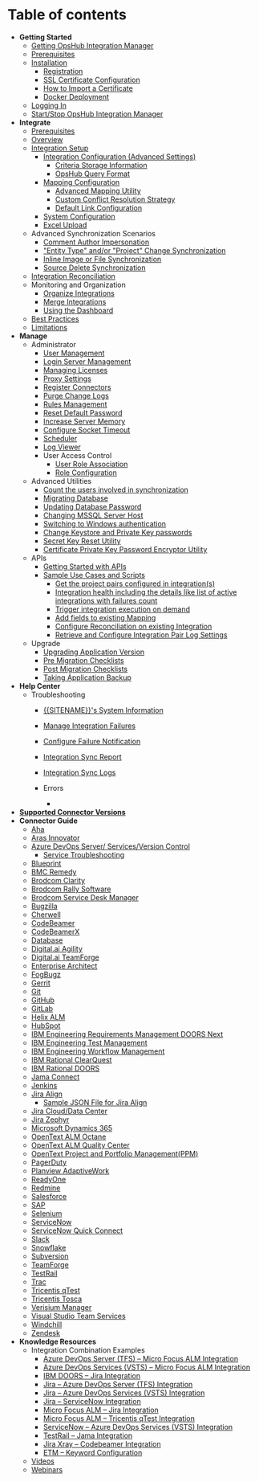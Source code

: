 # Table of contents

* **Getting Started**
   * [Getting OpsHub Integration Manager](docs/getting-started/download.md)
   * [Prerequisites](docs/getting-started/prerequisites.md)
   * [Installation](docs/getting-started/installation.md)
      * [Registration](docs/getting-started/registration.md)
      * [SSL Certificate Configuration](docs/getting-started/ssl-certificate-configuration.md)
      * [How to Import a Certificate](docs/getting-started/how-to-import-a-certificate.md) 
      * [Docker Deployment](docs/getting-started/docker/docker.md)
  * [Logging In](docs/getting-started/logging-in.md)
  * [Start/Stop OpsHub Integration Manager](docs/getting-started/start-or-stop-service.md)
*  **Integrate**
    * [Prerequisites](docs/integrate/integration-prerequisites.md)
    * [Overview](docs/integrate/overview-of-integration.md)
    * [Integration Setup](docs/integrate/configure-integrations.md)
      * [Integration Configuration (Advanced Settings)](docs/integrate/integration-configuration.md)
        * [Criteria Storage Information](docs/integrate/criteria-information-storage.md)
        * [OpsHub Query Format](docs/integrate/opshub-query-format.md)
      * [Mapping Configuration](docs/integrate/mapping-configuration.md)
        * [Advanced Mapping Utility](docs/integrate/advance-mapping-utility.md)
        * [Custom Conflict Resolution Strategy](docs/integrate/custom-conflict-resolution-strategy.md)
        * [Default Link Configuration](docs/integrate/default-link-settings.md)
      * [System Configuration](docs/integrate/system-configuration.md)
      * [Excel Upload](docs/integrate/excel-upload.md)
    * Advanced Synchronization Scenarios
      * [Comment Author Impersonation](docs/integrate/comment-author-impersonation.md)
      * ["Entity Type" and/or "Project" Change Synchronization](docs/integrate/entity-move-synchronization.md)
      * [Inline Image or File Synchronization](docs/integrate/inline-image-sync-behaviour.md)
      * [Source Delete Synchronization](docs/integrate/source-delete-synchronization.md)
    * [Integration Reconciliation](docs/integrate/reconcile.md)
    * Monitoring and Organization
      * [Organize Integrations](docs/integrate/folder-management.md)
      * [Merge Integrations](docs/integrate/merge.md)
      * [Using the Dashboard](docs/integrate/dashboards.md)
    * [Best Practices](docs/integrate/best-practises.md)
    * [Limitations](docs/integrate/limitations.md)
*  **Manage**
     * Administrator
        * [User Management](docs/manage/administrator/user-management.md)
        * [Login Server Management](docs/manage/administrator/login-server-management.md)
        * [Managing Licenses](docs/manage/administrator/license-management.md)
        * [Proxy Settings](docs/manage/administrator/proxy-setting.md)
        * [Register Connectors](docs/manage/administrator/register-connectors.md)
        * [Purge Change Logs](docs/manage/administrator/purge-records.md)
        * [Rules Management](docs/manage/administrator/rules-management.md)
        * [Reset Default Password](docs/manage/administrator/reset-default-password.md)
        * [Increase Server Memory](docs/manage/administrator/increase-server-memory.md)
        * [Configure Socket Timeout](docs/manage/administrator/configure-socket-timeout.md)
        * [Scheduler](docs/manage/administrator/schedular.md)
        * [Log Viewer](docs/manage/administrator/log-viewer.md)
        * User Access Control
          * [User Role Association](docs/manage/administrator/user-role-association.md)
          * [Role Configuration](docs/manage/administrator/role-configuration.md)
    * Advanced Utilities 
        * [Count the users involved in synchronization](docs/manage/advanced-utilities/count-the-users.md)
        * [Migrating Database](docs/manage/advanced-utilities/database-migration.md)
        * [Updating Database Password](docs/manage/advanced-utilities/updating-database-password.md)
        * [Changing MSSQL Server Host](docs/manage/advanced-utilities/how-to-change-mssql-database-server-host.md)
        * [Switching to Windows authentication](docs/manage/advanced-utilities/switching-to-windows-authentication-mode-for-mssql-server.md)
        * [Change Keystore and Private Key passwords](docs/manage/advanced-utilities/change-keystore-and-private-key-passwords.md)
        * [Secret Key Reset Utility](docs/manage/advanced-utilities/regenerate-secret-key.md)
        * [Certificate Private Key Password Encryptor Utility](docs/manage/advanced-utilities/certificate-private-key-password-encryptor-utility.md)
    * APIs
        * [Getting Started with APIs](docs/manage/api/getting-started-with-api.md)
        * [Sample Use Cases and Scripts](docs/manage/api/sample-use-cases.md)
          * [Get the project pairs configured in integration(s)](docs/manage/api/use-case-get-all-project-pairs.md)
          * [Integration health including the details like list of active integrations with failures count](docs/manage/api/use-case-integration-healthcheck.md)
          * [Trigger integration execution on demand](docs/manage/api/use-case-execute-integration.md)
          * [Add fields to existing Mapping](docs/manage/api/add-fields-to-mapping.md)
          * [Configure Reconciliation on existing Integration](docs/manage/api/configure-reconcile-on-exisiting-integration.md)
          * [Retrieve and Configure Integration Pair Log Settings](docs/manage/api/retrive-and-configure-integration-pair-log-setting.md)
     *  Upgrade
        *  [Upgrading Application Version](docs/manage/upgrade/upgrade-application.md)
          * [Pre Migration Checklists](docs/manage/upgrade/pre-migration-checklist.md)
          * [Post Migration Checklists](docs/manage/upgrade/post-migration-checklist.md)
        *  [Taking Application Backup](docs/manage/upgrade/taking-application-backup.md)
  *  **Help Center**
      *  Troubleshooting
          * [{{SITENAME}}'s System Information](docs/help-center/troubleshooting/system-information.md)  
          * [Manage Integration Failures](docs/help-center/troubleshooting/manage-integration-failures.md)  
          * [Configure Failure Notification](docs/help-center/troubleshooting/configure-post-failure-notification.md)  
          * [Integration Sync Report](docs/help-center/troubleshooting/integration-sync-report.md)  
          * [Integration Sync Logs](docs/help-center/troubleshooting/integration-sync-logs.md)
          * Errors
              
              * 
  *  [**Supported Connector Versions**](docs/supported-connectors/systems-supported.md)
  *  **Connector Guide**
      * [Aha](docs/connectors/aha.md)
      * [Aras Innovator](docs/connectors/aras.md)
      * [Azure DevOps Server/ Services/Version Control](docs/connectors/team-foundation-server.md)
          * [Service Troubleshooting](docs/connectors/service-troubleshooting.md) 
      * [Blueprint](docs/connectors/blueprint.md)
      * [BMC Remedy](docs/connectors/remedy.md)
      * [Brodcom Clarity](docs/connectors/clarity.md)
      * [Brodcom Rally Software](docs/connectors/rally.md)
      * [Brodcom Service Desk Manager](docs/connectors/casdm.md)
      * [Bugzilla](docs/connectors/bugzilla.md)
      * [Cherwell](docs/connectors/cherwell.md)
      * [CodeBeamer](docs/connectors/codebeamer.md)
      * [CodeBeamerX](docs/connectors/codebeamer.md)
      * [Database](docs/connectors/database-integration.md)
      * [Digital.ai Agility](docs/connectors/digital.ai-agility.md)
      * [Digital.ai TeamForge](docs/connectors/teamforge.md)
      * [Enterprise Architect](docs/connectors/enterprise-architect.md)
      * [FogBugz](docs/connectors/fogbuz.md)
      * [Gerrit](docs/connectors/gerrit.md)
      * [Git](docs/connectors/git.md)
      * [GitHub](docs/connectors/github.md)
      * [GitLab](docs/connectors/gitlab.md)
      * [Helix ALM](docs/connectors/helix-alm.md)
      * [HubSpot](docs/connectors/hubspot.md)
      * [IBM Engineering Requirements Management DOORS Next](docs/connectors/ibm-rational-doors-next-generation.md)
      * [IBM Engineering Test Management](docs/connectors/etm.md)
      * [IBM Engineering Workflow Management](docs/connectors/ibm-ewm.md)
      * [IBM Rational ClearQuest](docs/connectors/ibm-rational-clearquest.md)
      * [IBM Rational DOORS](docs/connectors/doors.md)
      * [Jama Connect](docs/connectors/jama.md)
      * [Jenkins](docs/connectors/jenkins.md)
      * [Jira Align](docs/connectors/jira-align.md)
          * [Sample JSON File for Jira Align](docs/connectors/sample-json-file-for-jira-align.md) 
      * [Jira Cloud/Data Center](docs/connectors/jira.md)
      * [Jira Zephyr](docs/connectors/jira-zephyr.md)
      * [Microsoft Dynamics 365](docs/connectors/msdynamics.md)
      * [OpenText ALM Octane](docs/connectors/almoctane.md)
      * [OpenText ALM Quality Center](docs/connectors/micro-focus-alm-qc.md)
      * [OpenText Project and Portfolio Management(PPM)](docs/connectors/caliberrm.md)
      * [PagerDuty](docs/connectors/pagerduty.md)
      * [Planview AdaptiveWork](docs/connectors/planviewadaptivework.md)
      * [ReadyOne](docs/connectors/readyone.md)
      * [Redmine](docs/connectors/redmine.md)
      * [Salesforce](docs/connectors/salesforce.md)
      * [SAP](docs/connectors/sap.md)
      * [Selenium](docs/connectors/selenium.md)
      * [ServiceNow](docs/connectors/servicenow.md)
      * [ServiceNow Quick Connect](docs/connectors/servicenow-quick-connect.md)
      * [Slack](docs/connectors/slack.md)
      * [Snowflake](docs/connectors/snowflake.md)
      * [Subversion](docs/connectors/svn.md)
      * [TeamForge](docs/connectors/teamforge.md)
      * [TestRail](docs/connectors/testrail.md)
      * [Trac](docs/connectors/trac.md)
      * [Tricentis qTest](docs/connectors/tricentis-qTest.md)
      * [Tricentis Tosca](docs/connectors/tricentis-tosca.md)
      * [Verisium Manager](docs/connectors/vManager.md)
      * [Visual Studio Team Services](docs/connectors/team-foundation-server.md)
      * [Windchill](docs/connectors/windchill-rv-s.md)
      * [Zendesk](docs/connectors/zendesk.md)
  *  **Knowledge Resources**
      *  Integration Combination Examples
          * [Azure DevOps Server (TFS) – Micro Focus ALM Integration](docs/knowledge-resources/azure-devops-server-and-micro-focus-alm-integration.md)
          * [Azure DevOps Services (VSTS) – Micro Focus ALM Integration](docs/knowledge-resources/azure-devops-services-and-micro-focus-alm-integration.md)
          * [IBM DOORS – Jira Integration](docs/knowledge-resources/ibm-doors-and-jira-integration.md)
          * [Jira – Azure DevOps Server (TFS) Integration](docs/knowledge-resources/jira-and-azure-devops-server-Integration.md)
          * [Jira – Azure DevOps Services (VSTS) Integration](docs/knowledge-resources/jira-and-azure-devops-services-Integration.md)
          * [Jira – ServiceNow Integration](docs/knowledge-resources/jira-snow-integration.md)
          * [Micro Focus ALM – Jira Integration](docs/knowledge-resources/micro-focus-alm-and-jira-integration.md)
          * [Micro Focus ALM – Tricentis qTest Integration](docs/knowledge-resources/micro-focus-alm-and-tricentis-qTest-integration.md)
          * [ServiceNow – Azure DevOps Services (VSTS) Integration](docs/knowledge-resources/servicenow-azure-devops-services-integration.md)
          * [TestRail – Jama Integration](docs/knowledge-resources/jama-tr-integration.md)
          * [Jira Xray – Codebeamer Integration](docs/knowledge-resourcess/jira-xray-and-codebeamer-integration.md)
          * [ETM – Keyword Configuration](docs/knowledge-resources/how-to-configure-keywords.md)
      * [Videos](docs/knowledge-resources/videos.md)
      * [Webinars](docs/knowledge-resources/webinars.md)
 



     
